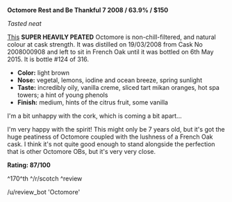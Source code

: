 **Octomore Rest and Be Thankful 7 2008 / 63.9% / $150**

*Tasted neat*

[This](https://www.whiskybase.com/whiskies/whisky/69328/octomore-2008-rbtw) **SUPER HEAVILY PEATED** Octomore is non-chill-filtered, and natural colour at cask strength.  It was distilled on 19/03/2008 from Cask No 2008000908 and left to sit in French Oak until it was bottled on 6th May 2015.  It is bottle #124 of 316.

* **Color:** light brown
* **Nose:** vegetal, lemons, iodine and ocean breeze, spring sunlight
* **Taste:** incredibly oily, vanilla creme, sliced tart mikan oranges, hot spa towers; a hint of young phenols
* **Finish:** medium, hints of the citrus fruit, some vanilla

I'm a bit unhappy with the cork, which is coming a bit apart...

I'm very happy with the spirit!  This might only be 7 years old, but it's got the huge peatiness of Octomore coupled with the lushness of a French Oak cask.  I think it's not quite good enough to stand alongside the perfection that is other Octomore OBs, but it's very very close.

**Rating: 87/100**

^170^th ^/r/scotch ^review

/u/review_bot 'Octomore'
